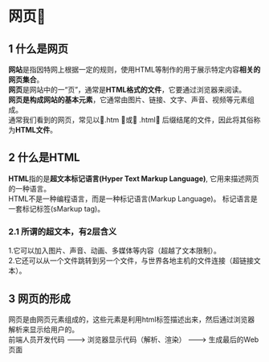 # 网页&#x1F34E;
## 1 什么是网页
**网站**是指因特网上根据一定的规则，使用HTML等制作的用于展示特定内容**相关的网页集合**。  
**网页**是网站中的一“页”，通常是**HTML格式的文件**，它要通过浏览器来阅读。  
**网页是构成网站的基本元素**，它通常由图片、链接、文字、声音、视频等元素组成。  
通常我们看到的网页，常见以&#x1F539;.htm &#x1F539;或&#x1F539; .html&#x1F539; 后缀结尾的文件，因此将其俗称为**HTML文件**。
  
## 2 什么是HTML
**HTML**指的是**超文本标记语言(Hyper Text Markup Language)**, 它用来描述网页的一种语言。  
HTML不是一种编程语言，而是一种标记语言(Markup Language)。
标记语言是一套标记标签(sMarkup tag)。

### 2.1 所谓的超文本，有2层含义
1.它可以加入图片、声音、动画、多媒体等内容（超越了文本限制）。  
2.它还可以从一个文件跳转到另一个文件，与世界各地主机的文件连接（超链接文本）。

## 3 网页的形成
网页是由网页元素组成的，这些元素是利用html标签描述出来，然后通过浏览器解析来显示给用户的。  
前端人员开发代码 ---> 浏览器显示代码（解析、渲染） ---> 生成最后的Web页面
